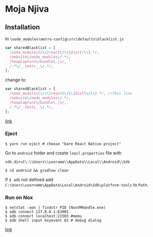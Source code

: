 # Moja Njiva

## Installation

In `\node_modules\metro-config\src\defaults\blacklist.js`

```javascript
var sharedBlacklist = [
  /node_modules[/\\]react[/\\]dist[/\\].*/,
  /website\/node_modules\/.*/,
  /heapCapture\/bundle\.js/,
  /.*\/__tests__\/.*/,
];
```

change to:

```javascript
var sharedBlacklist = [
  /node_modules[\/\\]react[\/\\]dist[\/\\].*/, //this line
  /website\/node_modules\/.*/,
  /heapCapture\/bundle\.js/,
  /.*\/__tests__\/.*/,
];
```

[link](https://github.com/expo/expo-cli/issues/1074)

### Eject

```
$ yarn run eject # choose "bare React Native project"

```

Go to `android` folder and create `loacl.properties` file with

```
sdk.dir=C\:\\Users\\userame\\AppData\\Local\\Android\\Sdk
```

```
$ cd android && gradlew clean
```

If `$ adb` not defined add `C:\Users\username\AppData\Local\Android\Sdk\platform-tools` to `Path`.

### Run on Nox

```
$ netstat -aon | findstr PID (NoxVMHandle.exe)
$ adb connect 127.0.0.1:62001
$ adb connect localhost:21503 #memu
$ adb shell input keyevent 82 # debug dialog
```

[link](https://stackoverflow.com/questions/51214825/adb-cant-connect-to-nox)
